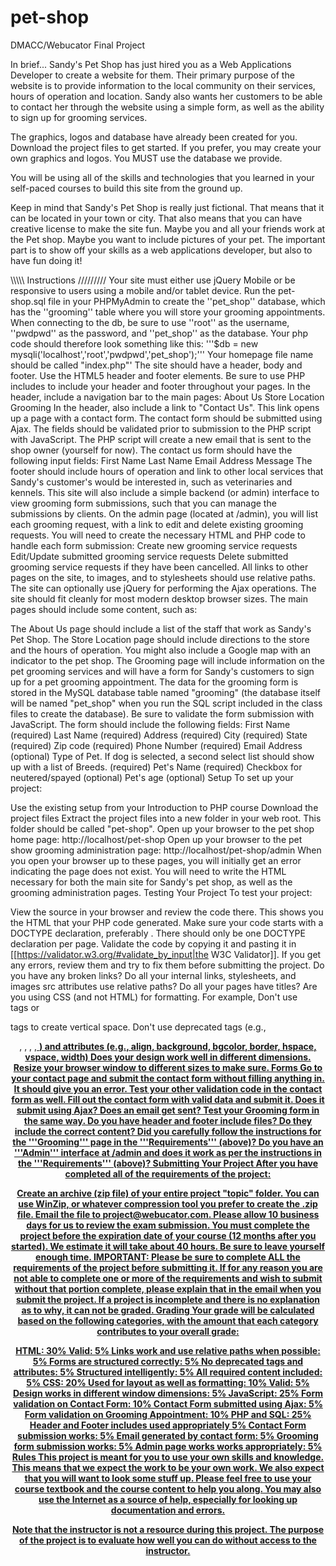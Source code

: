 # pet-shop
DMACC/Webucator Final Project

In brief... 
Sandy's Pet Shop has just hired you as a Web Applications Developer to create a website for them. Their primary purpose of the website is to provide information to the local community on their services, hours of operation and location. Sandy also wants her customers to be able to contact her through the website using a simple form, as well as the ability to sign up for grooming services.

The graphics, logos and database have already been created for you. Download the project files to get started. If you prefer, you may create your own graphics and logos. You MUST use the database we provide.

You will be using all of the skills and technologies that you learned in your self-paced courses to build this site from the ground up.

Keep in mind that Sandy's Pet Shop is really just fictional. That means that it can be located in your town or city. That also means that you can have creative license to make the site fun. Maybe you and all your friends work at the Pet shop. Maybe you want to include pictures of your pet. The important part is to show off your skills as a web applications developer, but also to have fun doing it!

\\\\\\\\\ Instructions /////////
Your site must either use jQuery Mobile or be responsive to users using a mobile and/or tablet device.
Run the pet-shop.sql file in your PHPMyAdmin to create the ''pet_shop'' database, which has the ''grooming'' table where you will store your grooming appointments.
When connecting to the db, be sure to use ''root'' as the username, ''pwdpwd'' as the password, and ''pet_shop'' as the database. Your php code should therefore look something like this: '''$db = new mysqli('localhost','root','pwdpwd','pet_shop');'''
Your homepage file name should be called "index.php"'
The site should have a header, body and footer. Use the HTML5 header and footer elements. Be sure to use PHP includes to include your header and footer throughout your pages.
In the header, include a navigation bar to the main pages:
About Us
Store Location
Grooming
In the header, also include a link to "Contact Us". This link opens up a page with a contact form. The contact form should be submitted using Ajax. The fields should be validated prior to submission to the PHP script with JavaScript. The PHP script will create a new email that is sent to the shop owner (yourself for now). The contact us form should have the following input fields:
First Name
Last Name
Email Address
Message
The footer should include hours of operation and link to other local services that Sandy's customer's would be interested in, such as veterinaries and kennels.
This site will also include a simple backend (or admin) interface to view grooming form submissions, such that you can manage the submissions by clients. On the admin page (located at /admin), you will list each grooming request, with a link to edit and delete existing grooming requests. You will need to create the necessary HTML and PHP code to handle each form submission:
Create new grooming service requests
Edit/Update submitted grooming service requests
Delete submitted grooming service requests if they have been cancelled.
All links to other pages on the site, to images, and to stylesheets should use relative paths.
The site can optionally use jQuery for performing the Ajax operations.
The site should fit cleanly for most modern desktop browser sizes.
The main pages should include some content, such as:

The About Us page should include a list of the staff that work as Sandy's Pet Shop.
The Store Location page should include directions to the store and the hours of operation. You might also include a Google map with an indicator to the pet shop.
The Grooming page will include information on the pet grooming services and will have a form for Sandy's customers to sign up for a pet grooming appointment. The data for the grooming form is stored in the MySQL database table named "grooming" (the database itself will be named "pet_shop" when you run the SQL script included in the class files to create the database). Be sure to validate the form submission with JavaScript. The form should include the following fields:
First Name (required)
Last Name (required)
Address (required)
City (required)
State (required)
Zip code (required)
Phone Number (required)
Email Address (optional)
Type of Pet. If dog is selected, a second select list should show up with a list of Breeds. (required)
Pet's Name (required)
Checkbox for neutered/spayed (optional)
Pet's age (optional)
Setup
To set up your project:

Use the existing setup from your Introduction to PHP course
Download the project files
Extract the project files into a new folder in your web root. This folder should be called "pet-shop".
Open up your browser to the pet shop home page: http://localhost/pet-shop
Open up your browser to the pet show grooming administration page: http://localhost/pet-shop/admin
When you open your browser up to these pages, you will initially get an error indicating the page does not exist. You will need to write the HTML necessary for both the main site for Sandy's pet shop, as well as the grooming administration pages.
Testing Your Project
To test your project:

View the source in your browser and review the code there. This shows you the HTML that your PHP code generated.
Make sure your code starts with a DOCTYPE declaration, preferably <!doctype html> . There should only be one DOCTYPE declaration per page.
Validate the code by copying it and pasting it in [[https://validator.w3.org/#validate_by_input|the W3C Validator]]. If you get any errors, review them and try to fix them before submitting the project.
Do you have any broken links?
Do all your internal links, stylesheets, and images src attributes use relative paths?
Do all your pages have titles?
Are you using CSS (and not HTML) for formatting. For example,
Don't use <br> tags or <p> tags to create vertical space.
Don't use deprecated tags (e.g., <center>, <frame>, <font>, <u>, <b>) and attributes (e.g., align, background, bgcolor, border, hspace, vspace, width)
Does your design work well in different dimensions. Resize your browser window to different sizes to make sure.
Forms
Go to your contact page and submit the contact form without filling anything in. It should give you an error.
Test your other validation code in the contact form as well.
Fill out the contact form with valid data and submit it. Does it submit using Ajax? Does an email get sent?
Test your Grooming form in the same way.
Do you have header and footer include files? Do they include the correct content?
Did you carefully follow the instructions for the '''Grooming''' page in the '''Requirements''' (above)?
Do you have an '''Admin''' interface at /admin and does it work as per the instructions in the '''Requirements''' (above)?
Submitting Your Project
After you have completed all of the requirements of the project:

Create an archive (zip file) of your entire project "topic" folder. You can use WinZip, or whatever compression tool you prefer to create the .zip file.
Email the file to project@webucator.com.
Please allow 10 business days for us to review the exam submission.
You must complete the project before the expiration date of your course (12 months after you started). We estimate it will take about 40 hours. Be sure to leave yourself enough time.
IMPORTANT: Please be sure to complete ALL the requirements of the project before submitting it. If for any reason you are not able to complete one or more of the requirements and wish to submit without that portion complete, please explain that in the email when you submit the project. If a project is incomplete and there is no explanation as to why, it can not be graded.
Grading
Your grade will be calculated based on the following categories, with the amount that each category contributes to your overall grade:

HTML: 30%
Valid: 5%
Links work and use relative paths when possible: 5%
Forms are structured correctly: 5%
No deprecated tags and attributes: 5%
Structured intelligently: 5%
All required content included: 5%
CSS: 20%
Used for layout as well as formatting: 10%
Valid: 5%
Design works in different window dimensions: 5%
JavaScript: 25%
Form validation on Contact Form: 10%
Contact Form submitted using Ajax: 5%
Form validation on Grooming Appointment: 10%
PHP and SQL: 25%
Header and Footer includes used appropriately 5%
Contact Form submission works: 5%
Email generated by contact form: 5%
Grooming form submission works: 5%
Admin page works works appropriately: 5%
Rules
This project is meant for you to use your own skills and knowledge. This means that we expect the work to be your own work. We also expect that you will want to look some stuff up. Please feel free to use your course textbook and the course content to help you along. You may also use the Internet as a source of help, especially for looking up documentation and errors.

Note that the instructor is not a resource during this project. The purpose of the project is to evaluate how well you can do without access to the instructor. 



